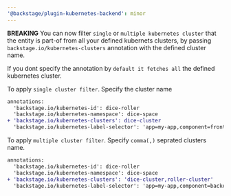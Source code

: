 ```yaml
---
'@backstage/plugin-kubernetes-backend': minor
---
```


**BREAKING** You can now filter `single` or `multiple kubernetes cluster` that the entity is part-of from all your defined kubernets clusters, by passing `backstage.io/kubernetes-clusters` annotation with the defined cluster name.

If you dont specify the annotation by `default it fetches all` the defined kubernetes cluster.

To apply `single cluster filter`. Specify the cluster name

```diff
annotations:
  'backstage.io/kubernetes-id': dice-roller
  'backstage.io/kubernetes-namespace': dice-space
+ 'backstage.io/kubernetes-clusters': dice-cluster
  'backstage.io/kubernetes-label-selector': 'app=my-app,component=front-end'
```

To apply `multiple cluster filter`. Specify `comma(,)` seprated clusters name.

```diff
annotations:
  'backstage.io/kubernetes-id': dice-roller
  'backstage.io/kubernetes-namespace': dice-space
+ 'backstage.io/kubernetes-clusters': 'dice-cluster,roller-cluster'
  'backstage.io/kubernetes-label-selector': 'app=my-app,component=backend-end'
```
